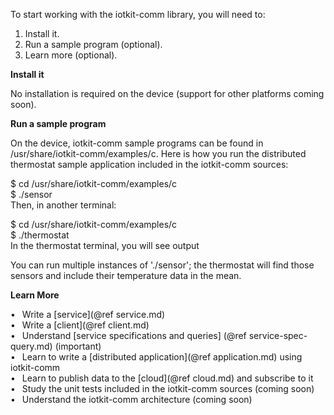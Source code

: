 To start working with the iotkit-comm library, you will need to:

1. Install it.
2. Run a sample program (optional).
3. Learn more (optional).

<B> Install it </B>

No installation is required on the device (support for other platforms coming soon).

<B> Run a sample program </B>

On the device, iotkit-comm sample programs can be found in /usr/share/iotkit-comm/examples/c. Here is how you run the
distributed thermostat sample application included in the iotkit-comm sources:

$ cd /usr/share/iotkit-comm/examples/c <BR>
$ ./sensor <BR>
Then, in another terminal:

$ cd /usr/share/iotkit-comm/examples/c <BR>
$ ./thermostat <BR>
In the thermostat terminal, you will see output

You can run multiple instances of './sensor'; the thermostat will find those sensors and include their temperature data in the mean.


<B> Learn More </B>

&bull;&ensp; Write a [service](@ref service.md) <BR>
&bull;&ensp; Write a [client](@ref client.md) <BR>
&bull;&ensp; Understand [service specifications and queries] (@ref service-spec-query.md) (important)<BR>
&bull;&ensp; Learn to write a [distributed application](@ref application.md) using iotkit-comm <BR>
&bull;&ensp; Learn to publish data to the [cloud](@ref cloud.md) and subscribe to it <BR>
&bull;&ensp; Study the unit tests included in the iotkit-comm sources (coming soon) <BR>
&bull;&ensp; Understand the iotkit-comm architecture (coming soon) <BR>